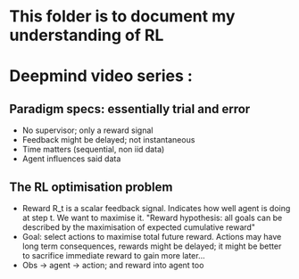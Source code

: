 # This folder is to document my understanding of RL

# Deepmind video series :

## Paradigm specs: essentially trial and error
- No supervisor; only a reward signal
- Feedback might be delayed; not instantaneous
- Time matters (sequential, non iid data)
- Agent influences said data

## The RL optimisation problem
- Reward R_t is a scalar feedback signal. Indicates how well agent is doing at step t. We want to maximise it. "Reward hypothesis: all goals can be described by the maximisation of expected cumulative reward"
- Goal: select actions to maximise total future reward. Actions may have long term consequences, rewards might be delayed; it might be better to sacrifice immediate reward to gain more later...
- Obs -> agent -> action; and reward into agent too

